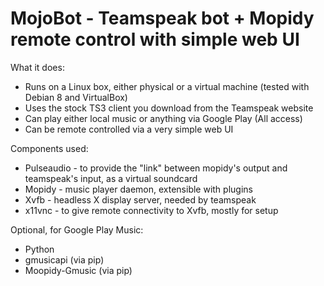 # MojoBot - Teamspeak bot + Mopidy remote control with simple web UI #

What it does:

* Runs on a Linux box, either physical or a virtual machine (tested with Debian 8 and VirtualBox)
* Uses the stock TS3 client you download from the Teamspeak website
* Can play either local music or anything via Google Play (All access)
* Can be remote controlled via a very simple web UI

Components used:

* Pulseaudio - to provide the "link" between mopidy's output and teamspeak's input, as a virtual soundcard
* Mopidy - music player daemon, extensible with plugins
* Xvfb - headless X display server, needed by teamspeak
* x11vnc - to give remote connectivity to Xvfb, mostly for setup

Optional, for Google Play Music:

* Python
* gmusicapi (via pip)
* Moopidy-Gmusic (via pip)


